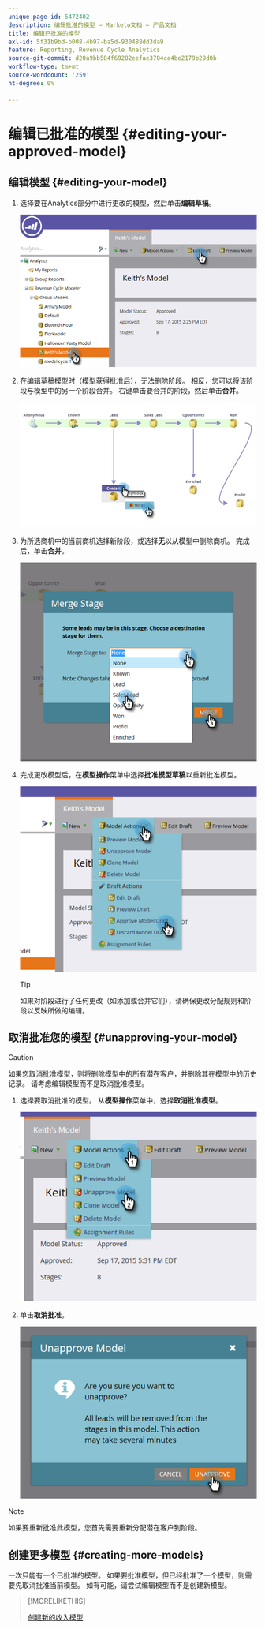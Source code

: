 ```yaml
---
unique-page-id: 5472402
description: 编辑批准的模型 — Marketo文档 — 产品文档
title: 编辑已批准的模型
exl-id: 5f31b9bd-b008-4b97-ba5d-930488dd3da9
feature: Reporting, Revenue Cycle Analytics
source-git-commit: d20a9bb584f69282eefae3704ce4be2179b29d0b
workflow-type: tm+mt
source-wordcount: '259'
ht-degree: 0%

---
```


# 编辑已批准的模型 {#editing-your-approved-model}

## 编辑模型 {#editing-your-model}

1. 选择要在Analytics部分中进行更改的模型，然后单击&#x200B;**编辑草稿**。

   ![](assets/one.png)

1. 在编辑草稿模型时（模型获得批准后），无法删除阶段。 相反，您可以将该阶段与模型中的另一个阶段合并。 右键单击要合并的阶段，然后单击&#x200B;**合并**。

   ![](assets/two.png)

1. 为所选商机中的当前商机选择新阶段，或选择&#x200B;**无**&#x200B;以从模型中删除商机。 完成后，单击&#x200B;**合并**。

   ![](assets/three.png)

1. 完成更改模型后，在&#x200B;**模型操作**&#x200B;菜单中选择&#x200B;**批准模型草稿**&#x200B;以重新批准模型。

   ![](assets/four.png)

   >[!TIP]
   >
   >如果对阶段进行了任何更改（如添加或合并它们），请确保更改分配规则和阶段以反映所做的编辑。

## 取消批准您的模型 {#unapproving-your-model}

>[!CAUTION]
>
>如果您取消批准模型，则将删除模型中的所有潜在客户，并删除其在模型中的历史记录。 请考虑编辑模型而不是取消批准模型。

1. 选择要取消批准的模型。 从&#x200B;**模型操作**&#x200B;菜单中，选择&#x200B;**取消批准模型**。

   ![](assets/five.png)

1. 单击&#x200B;**取消批准**。

   ![](assets/six.png)

>[!NOTE]
>
>如果要重新批准此模型，您首先需要重新分配潜在客户到阶段。

## 创建更多模型 {#creating-more-models}

一次只能有一个已批准的模型。 如果要批准模型，但已经批准了一个模型，则需要先取消批准当前模型。 如有可能，请尝试编辑模型而不是创建新模型。

>[!MORELIKETHIS]
>
>[创建新的收入模型](/help/marketo/product-docs/reporting/revenue-cycle-analytics/revenue-cycle-models/create-a-new-revenue-model.md)
